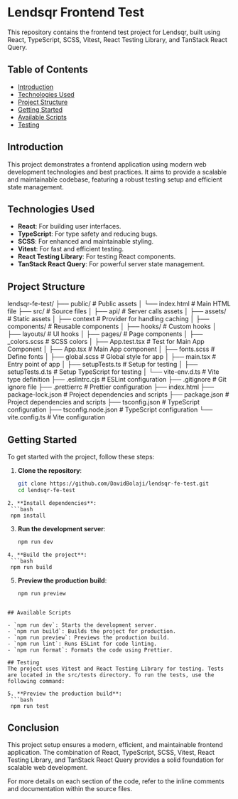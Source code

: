 # Lendsqr Frontend Test

This repository contains the frontend test project for Lendsqr, built using React, TypeScript, SCSS, Vitest, React Testing Library, and TanStack React Query.

## Table of Contents
- [Introduction](#introduction)
- [Technologies Used](#technologies-used)
- [Project Structure](#project-structure)
- [Getting Started](#getting-started)
- [Available Scripts](#available-scripts)
- [Testing](#testing)

## Introduction
This project demonstrates a frontend application using modern web development technologies and best practices. It aims to provide a scalable and maintainable codebase, featuring a robust testing setup and efficient state management.

## Technologies Used
- **React**: For building user interfaces.
- **TypeScript**: For type safety and reducing bugs.
- **SCSS**: For enhanced and maintainable styling.
- **Vitest**: For fast and efficient testing.
- **React Testing Library**: For testing React components.
- **TanStack React Query**: For powerful server state management.

## Project Structure
lendsqr-fe-test/
├── public/ # Public assets
│ └── index.html # Main HTML file
├── src/ # Source files
│ ├── api/ # Server calls assets
│ ├── assets/ # Static assets
│ ├── context # Provider for handling caching
│ ├── components/ # Reusable components
│ ├── hooks/ # Custom hooks
│ ├── layouts/ # UI hooks
│ ├── pages/ # Page components
│ ├── _colors.scss # SCSS colors
│ ├── App.test.tsx # Test for Main App Component
│ ├── App.tsx # Main App component
│ ├── fonts.scss # Define fonts
│ ├── global.scss # Global style for app
│ ├── main.tsx # Entry point of app
│ ├── setupTests.ts # Setup for testing
│ ├── setupTests.d.ts # Setup TypeScript for testing
│ └── vite-env.d.ts # Vite type definition
├── .eslintrc.cjs # ESLint configuration
├── .gitignore # Git ignore file
├── .prettierrc # Prettier configuration
├── index.html
├── package-lock.json # Project dependencies and scripts
├── package.json # Project dependencies and scripts
├── tsconfig.json # TypeScript configuration
├── tsconfig.node.json # TypeScript configuration
└── vite.config.ts # Vite configuration

## Getting Started
To get started with the project, follow these steps:

1. **Clone the repository**:
   ```bash
   git clone https://github.com/DavidBolaji/lendsqr-fe-test.git
   cd lendsqr-fe-test
  ```
2. **Install dependencies**:
   ```bash
   npm install
  ```
3. **Run the development server**:
   ```bash
   npm run dev
  ```
4. **Build the project**:
   ```bash
   npm run build
  ```
5. **Preview the production build**:
   ```bash
   npm run preview
  ```

## Available Scripts

- `npm run dev`: Starts the development server.
- `npm run build`: Builds the project for production.
- `npm run preview`: Previews the production build.
- `npm run lint`: Runs ESLint for code linting.
- `npm run format`: Formats the code using Prettier.

## Testing
The project uses Vitest and React Testing Library for testing. Tests are located in the src/tests directory. To run the tests, use the following command:

5. **Preview the production build**:
   ```bash
   npm run test
  ```
## Conclusion

This project setup ensures a modern, efficient, and maintainable frontend application. The combination of React, TypeScript, SCSS, Vitest, React Testing Library, and TanStack React Query provides a solid foundation for scalable web development.

For more details on each section of the code, refer to the inline comments and documentation within the source files.
